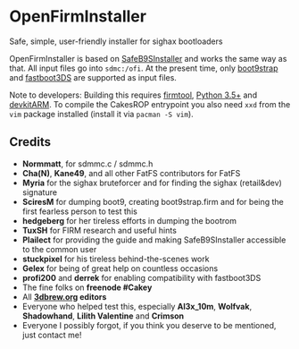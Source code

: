 # OpenFirmInstaller
Safe, simple, user-friendly installer for sighax bootloaders

OpenFirmInstaller is based on [SafeB9SInstaller](https://github.com/d0k3/SafeB9SInstaller) and works the same way as that. All input files go into `sdmc:/ofi`. At the present time, only [boot9strap](https://github.com/SciresM/boot9strap) and [fastboot3DS](https://github.com/derrekr/fastboot3DS) are supported as input files.

Note to developers: Building this requires [firmtool](https://github.com/TuxSH/firmtool), [Python 3.5+](https://www.python.org/downloads/) and [devkitARM](https://sourceforge.net/projects/devkitpro/). To compile the CakesROP entrypoint you also need `xxd` from the `vim` package installed (install it via `pacman -S vim`).

## Credits
* **Normmatt**, for sdmmc.c / sdmmc.h
* **Cha(N)**, **Kane49**, and all other FatFS contributors for FatFS
* **Myria** for the sighax bruteforcer and for finding the sighax (retail&dev) signature
* **SciresM** for dumping boot9, creating boot9strap.firm and for being the first fearless person to test this
* **hedgeberg** for her tireless efforts in dumping the bootrom
* **TuxSH** for FIRM research and useful hints
* **Plailect** for providing the guide and making SafeB9SInstaller accessible to the common user
* **stuckpixel** for his tireless behind-the-scenes work
* **Gelex** for being of great help on countless occasions
* **profi200** and **derrek** for enabling compatibility with fastboot3DS
* The fine folks on **freenode #Cakey**
* All **[3dbrew.org](https://www.3dbrew.org/wiki/Main_Page) editors**
* Everyone who helped test this, especially **Al3x_10m**, **Wolfvak**, **Shadowhand**, **Lilith Valentine** and **Crimson**
* Everyone I possibly forgot, if you think you deserve to be mentioned, just contact me!
